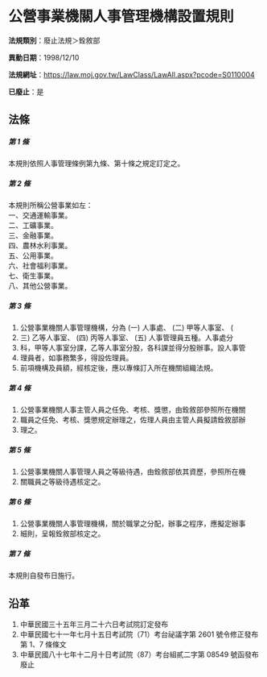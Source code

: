 # 公營事業機關人事管理機構設置規則

**法規類別**：廢止法規＞銓敘部

**異動日期**：1998/12/10  

**法規網址**：https://law.moj.gov.tw/LawClass/LawAll.aspx?pcode=S0110004

**已廢止**：是



## 法條
##### 第 1 條
本規則依照人事管理條例第九條、第十條之規定訂定之。

##### 第 2 條
本規則所稱公營事業如左：  
一、交通運輸事業。  
二、工礦事業。  
三、金融事業。  
四、農林水利事業。  
五、公用事業。  
六、社會福利事業。  
七、衛生事業。  
八、其他公營事業。

##### 第 3 條
1. 公營事業機關人事管理機構，分為 (一) 人事處、 (二) 甲等人事室、 (
1. 三) 乙等人事室、 (四) 丙等人事室、 (五) 人事管理員五種。人事處分
1. 科，甲等人事室分課，乙等人事室分股，各科課並得分股辦事。設人事管
1. 理員者，如事務繁多，得設佐理員。
1. 前項機構及員額，經核定後，應以專條訂入所在機關組織法規。

##### 第 4 條
1. 公營事業機關人事主管人員之任免、考核、獎懲，由銓敘部參照所在機關
1. 職員之任免、考核、獎懲規定辦理之，佐理人員由主管人員擬請銓敘部辦
1. 理之。

##### 第 5 條
1. 公營事業機關人事管理人員之等級待遇，由銓敘部依其資歷，參照所在機
1. 關職員之等級待遇核定之。

##### 第 6 條
1. 公營事業機關人事管理機構，關於職掌之分配，辦事之程序，應擬定辦事
1. 細則，呈報銓敘部核定之。

##### 第 7 條
本規則自發布日施行。

## 沿革
1. 中華民國三十五年三月二十六日考試院訂定發布
1. 中華民國七十一年七月十五日考試院（71）考台祕議字第 2601 號令修正發布第 1、7 條條文
1. 中華民國八十七年十二月十日考試院（87）考台組貳二字第 08549  號函發布廢止
